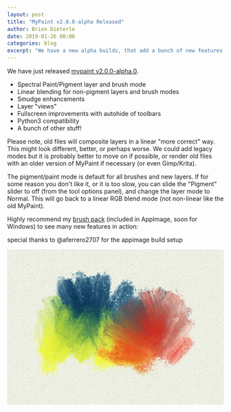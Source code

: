 ```yaml
---
layout: post
title: "MyPaint v2.0.0-alpha Released"
author: Brien Dieterle
date: 2019-01-26 00:00
categories: blog
excerpt: "We have a new alpha builds, that add a bunch of new features. We would like you to download them and test them out."
---
```



We have just released
[mypaint v2.0.0-alpha.0](https://github.com/mypaint/mypaint/releases/).
* Spectral Paint/Pigment layer and brush mode
* Linear blending for non-pigment layers and brush modes
* Smudge enhancements
* Layer "views"
* Fullscreen improvements with autohide of toolbars
* Python3 compatibility
* A bunch of other stuff!

Please note, old files will composite layers in a linear "more correct" way.
This might look different, better, or perhaps worse. 
We could add legacy modes but it is probably better to move on if possible, 
or render old files with an older version of MyPaint if necessary (or even Gimp/Krita).

The pigment/paint mode is default for all brushes and new layers.
If for some reason you don't like it, or it is too slow, you can slide the 
"Pigment" slider to off (from the tool options panel), and change the 
layer mode to Normal. This will go back to a linear RGB blend mode 
(not non-linear like the old MyPaint).

Highly recommend my [brush pack](https://github.com/briend/Brushes/blob/master/Dieterle-Brushes-v4.zip) (included in AppImage, soon for Windows) 
to see many new features in action:


special thanks to @aferrero2707 for the appimage build setup

![PigmentMode](/assets/posts/2019-01-26-MyPaint-2.0-alpha.png)
